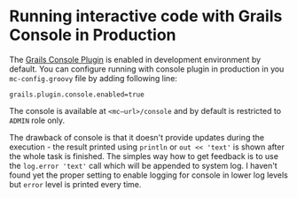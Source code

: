 # Running interactive code with Grails Console in Production

The [Grails Console Plugin](https://grails.org/plugin/console) is enabled in development environment by default. You can configure running with console plugin in production in you `mc-config.groovy` file by adding following line:

```
grails.plugin.console.enabled=true
```

The console is available at `<mc–url>/console` and by default is restricted to `ADMIN` role only.

The drawback of console is that it doesn't provide updates during the execution - the result printed using `println` or `out << 'text'` is shown after the whole task is finished. The simples way how to get feedback is to use the `log.error 'text'` call which will be appended to system log. I haven't found yet the proper setting to enable logging for console in lower log levels but `error` level is printed every time.
